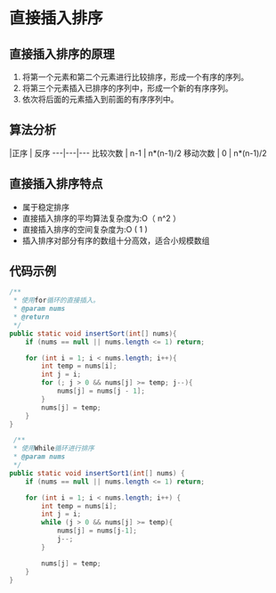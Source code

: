 # 直接插入排序

## 直接插入排序的原理

 1. 将第一个元素和第二个元素进行比较排序，形成一个有序的序列。
 2. 将第三个元素插入已排序的序列中，形成一个新的有序序列。
 3. 依次将后面的元素插入到前面的有序序列中。

## 算法分析

  |正序 | 反序 
---|---|---
比较次数 | n-1 | n*(n-1)/2 
移动次数 | 0  | n*(n-1)/2

## 直接插入排序特点

* 属于稳定排序
* 直接插入排序的平均算法复杂度为:O（ n^2 ）
* 直接插入排序的空间复杂度为:O ( 1 )
* 插入排序对部分有序的数组十分高效，适合小规模数组

## 代码示例


```java
/**
 * 使用for循环的直接插入。
 * @param nums
 * @return
 */
public static void insertSort(int[] nums){
    if (nums == null || nums.length <= 1) return;

    for (int i = 1; i < nums.length; i++){
        int temp = nums[i];
        int j = i;
        for (; j > 0 && nums[j] >= temp; j--){
            nums[j] = nums[j - 1];
        }
        nums[j] = temp;
    }
}

 /**
 * 使用While循环进行排序
 * @param nums
 */
public static void insertSort1(int[] nums) {
    if (nums == null || nums.length <= 1) return;

    for (int i = 1; i < nums.length; i++) {
        int temp = nums[i];
        int j = i;
        while (j > 0 && nums[j] >= temp){
            nums[j] = nums[j-1];
            j--;
        }

        nums[j] = temp;
    }
}
```

